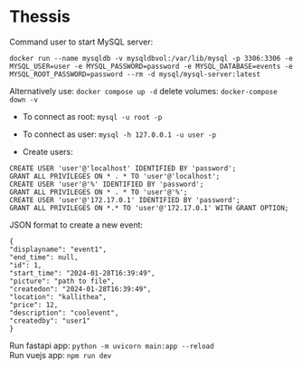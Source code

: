 # Thessis

Command user to start MySQL server:
```
docker run --name mysqldb -v mysqldbvol:/var/lib/mysql -p 3306:3306 -e MYSQL_USER=user -e MYSQL_PASSWORD=password -e MYSQL_DATABASE=events -e MYSQL_ROOT_PASSWORD=password --rm -d mysql/mysql-server:latest
```

Alternatively use: ```docker compose up -d```
delete volumes: ```docker-compose down -v ```

* To connect as root:
```mysql -u root -p```
* To connect as user:
```mysql -h 127.0.0.1 -u user -p```

* Create users:
```
CREATE USER 'user'@'localhost' IDENTIFIED BY 'password';
GRANT ALL PRIVILEGES ON * . * TO 'user'@'localhost';
CREATE USER 'user'@'%' IDENTIFIED BY 'password';
GRANT ALL PRIVILEGES ON * . * TO 'user'@'%';
CREATE USER 'user'@'172.17.0.1' IDENTIFIED BY 'password';
GRANT ALL PRIVILEGES ON *.* TO 'user'@'172.17.0.1' WITH GRANT OPTION;
```

JSON format to create a new event:
```
{
"displayname": "event1",
"end_time": null,
"id": 1,
"start_time": "2024-01-28T16:39:49",
"picture": "path to file",
"createdon": "2024-01-28T16:39:49",
"location": "kallithea",
"price": 12,
"description": "coolevent",
"createdby": "user1"
}
```  
  
  
Run fastapi app: `python -m uvicorn main:app --reload`  
Run vuejs app: `npm run dev`  